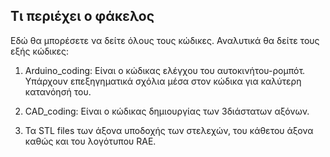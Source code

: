 ## Τι περιέχει ο φάκελος
Εδώ θα μπορέσετε να δείτε όλους τους κώδικες. Αναλυτικά θα δείτε τους εξής κώδικες:

1. Arduino_coding:
Είναι ο κώδικας ελέγχου του αυτοκινήτου-ρομπότ. Υπάρχουν επεξηγηματικά σχόλια μέσα στον κώδικα για καλύτερη κατανόησή του.

2. CAD_coding:
Είναι ο κώδικας δημιουργίας των 3διάστατων αξόνων.

3. Τα STL files των άξονα υποδοχής των στελεχών, του κάθετου άξονα καθώς και του λογότυπου RAE.

